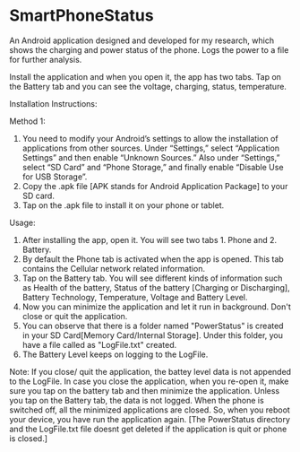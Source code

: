 # SmartPhoneStatus
An Android application designed and developed for my research, which shows the charging and power status of the phone. Logs the power to a file for further analysis.

Install the application and when you open it, the app has two tabs. Tap on the Battery tab and you can see the voltage, charging, status, temperature.

Installation Instructions:

Method 1:

1. You need to modify your Android’s settings to allow the installation of applications from other sources. Under “Settings,” select “Application Settings” and then enable “Unknown Sources.” Also under “Settings,” select “SD Card” and “Phone Storage,” and finally enable “Disable Use for USB Storage”.
2. Copy the .apk file [APK stands for Android Application Package] to your SD card.
3. Tap on the .apk file to install it on your phone or tablet.


Usage:

1. After installing the app, open it. You will see two tabs 1. Phone and 2. Battery.
2. By default the Phone tab is activated when the app is opened. This tab contains the Cellular network related information.
3. Tap on the Battery tab. You will see different kinds of information such as Health of the battery, Status of the battery [Charging or Discharging], Battery Technology, Temperature, Voltage and Battery Level. 
4. Now you can minimize the application and let it run in background. Don't close or quit the application. 
5. You can observe that there is a folder named "PowerStatus" is created in your SD Card[Memory Card/Internal Storage]. Under this folder, you have a file called as "LogFile.txt" created.
6. The Battery Level keeps on logging to the LogFile.

Note: If you close/ quit the application, the battey level data is not appended to the LogFile. In case you close the application, when you re-open it, make sure you tap on the battery tab and then minimize the application. Unless you tap on the Battery tab, the data is not logged. When the phone is switched off, all the minimized applications are closed. So, when you reboot your device, you have run the application again. [The PowerStatus directory and the LogFile.txt file doesnt get deleted if the application is quit or phone is closed.]
